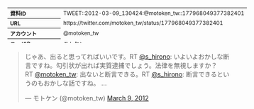 <table style="font-size: 9pt; width: 610px; margin-bottom: 20px; height: 80px;">
<tbody>
    <tr>
        <th align=left>資料ID</th>
        <td align=left>TWEET::2012-03-09_130424:@motoken_tw::177968049377382401</td>
    </tr>
    <tr>
        <th align=left>URL</th>
        <td align=left>https://twitter.com/motoken_tw/status/177968049377382401</td>
    </tr>
    <tr>
        <th align=left>アカウント</th>
        <td align=left>@motoken_tw</td>
    </tr>
    <tr>
        <th align=left>ユーザ名</th>
        <td align=left>モトケン</td>
    </tr>
    <tr>
        <th align=left>ツイートの記録日時</th>
        <td align=left>created_at 2022-08-24_1401</td>
    </tr>
</tbody>
</table>
<blockquote class="twitter-tweet" data-width="450"  data-lang="ja"><p lang="ja" dir="ltr">じゃあ、出ると思ってればいいです。RT <a href="https://twitter.com/s_hirono?ref_src=twsrc%5Etfw">@s_hirono</a>: いよいよおかしな断言ですね。勾引状が出れば実質逮捕でしょう。法律を無視しますか？　 RT <a href="https://twitter.com/motoken_tw?ref_src=twsrc%5Etfw">@motoken_tw</a>: 出ないと断言できる。RT <a href="https://twitter.com/s_hirono?ref_src=twsrc%5Etfw">@s_hirono</a>: 断言できるというのもおかしな話ですね。 …</p>&mdash; モトケン (@motoken_tw) <a href="https://twitter.com/motoken_tw/status/177968049377382401?ref_src=twsrc%5Etfw">March 9, 2012</a></blockquote>
<script async src="https://platform.twitter.com/widgets.js" charset="utf-8"></script>


